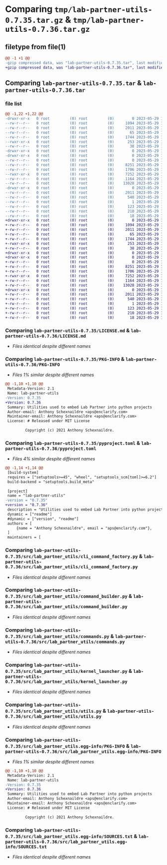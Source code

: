 # Comparing `tmp/lab-partner-utils-0.7.35.tar.gz` & `tmp/lab-partner-utils-0.7.36.tar.gz`

## filetype from file(1)

```diff
@@ -1 +1 @@
-gzip compressed data, was "lab-partner-utils-0.7.35.tar", last modified: Mon May 29 16:27:59 2023, max compression
+gzip compressed data, was "lab-partner-utils-0.7.36.tar", last modified: Mon May 29 17:12:48 2023, max compression
```

## Comparing `lab-partner-utils-0.7.35.tar` & `lab-partner-utils-0.7.36.tar`

### file list

```diff
@@ -1,22 +1,22 @@
-drwxr-xr-x   0 root         (0) root         (0)        0 2023-05-29 16:27:59.792127 lab-partner-utils-0.7.35/
--rw-r--r--   0 root         (0) root         (0)     1094 2023-05-29 16:27:12.000000 lab-partner-utils-0.7.35/LICENSE.md
--rw-r--r--   0 root         (0) root         (0)     2011 2023-05-29 16:27:59.792127 lab-partner-utils-0.7.35/PKG-INFO
--rw-r--r--   0 root         (0) root         (0)       65 2023-05-29 16:27:12.000000 lab-partner-utils-0.7.35/README.md
--rw-r--r--   0 root         (0) root         (0)     1744 2023-05-29 16:27:50.000000 lab-partner-utils-0.7.35/pyproject.toml
--rwxr-xr-x   0 root         (0) root         (0)      253 2023-05-29 16:27:12.000000 lab-partner-utils-0.7.35/run.sh
--rw-r--r--   0 root         (0) root         (0)       38 2023-05-29 16:27:59.792127 lab-partner-utils-0.7.35/setup.cfg
-drwxr-xr-x   0 root         (0) root         (0)        0 2023-05-29 16:27:59.784126 lab-partner-utils-0.7.35/src/
-drwxr-xr-x   0 root         (0) root         (0)        0 2023-05-29 16:27:59.788127 lab-partner-utils-0.7.35/src/lab_partner_utils/
--rw-r--r--   0 root         (0) root         (0)        0 2023-05-29 16:27:12.000000 lab-partner-utils-0.7.35/src/lab_partner_utils/__init__.py
--rw-r--r--   0 root         (0) root         (0)     8251 2023-05-29 16:27:12.000000 lab-partner-utils-0.7.35/src/lab_partner_utils/cli_command_factory.py
--rw-r--r--   0 root         (0) root         (0)     1706 2023-05-29 16:27:12.000000 lab-partner-utils-0.7.35/src/lab_partner_utils/command_builder.py
--rwxr-xr-x   0 root         (0) root         (0)     7252 2023-05-29 16:27:12.000000 lab-partner-utils-0.7.35/src/lab_partner_utils/commands.py
--rw-r--r--   0 root         (0) root         (0)     1164 2023-05-29 16:27:12.000000 lab-partner-utils-0.7.35/src/lab_partner_utils/kernel_launcher.py
--rw-r--r--   0 root         (0) root         (0)    13028 2023-05-29 16:27:12.000000 lab-partner-utils-0.7.35/src/lab_partner_utils/utils.py
-drwxr-xr-x   0 root         (0) root         (0)        0 2023-05-29 16:27:59.792127 lab-partner-utils-0.7.35/src/lab_partner_utils.egg-info/
--rw-r--r--   0 root         (0) root         (0)     2011 2023-05-29 16:27:59.000000 lab-partner-utils-0.7.35/src/lab_partner_utils.egg-info/PKG-INFO
--rw-r--r--   0 root         (0) root         (0)      540 2023-05-29 16:27:59.000000 lab-partner-utils-0.7.35/src/lab_partner_utils.egg-info/SOURCES.txt
--rw-r--r--   0 root         (0) root         (0)        1 2023-05-29 16:27:59.000000 lab-partner-utils-0.7.35/src/lab_partner_utils.egg-info/dependency_links.txt
--rw-r--r--   0 root         (0) root         (0)      123 2023-05-29 16:27:59.000000 lab-partner-utils-0.7.35/src/lab_partner_utils.egg-info/entry_points.txt
--rw-r--r--   0 root         (0) root         (0)      210 2023-05-29 16:27:59.000000 lab-partner-utils-0.7.35/src/lab_partner_utils.egg-info/requires.txt
--rw-r--r--   0 root         (0) root         (0)       18 2023-05-29 16:27:59.000000 lab-partner-utils-0.7.35/src/lab_partner_utils.egg-info/top_level.txt
+drwxr-xr-x   0 root         (0) root         (0)        0 2023-05-29 17:12:48.425758 lab-partner-utils-0.7.36/
+-rw-r--r--   0 root         (0) root         (0)     1094 2023-05-29 17:12:09.000000 lab-partner-utils-0.7.36/LICENSE.md
+-rw-r--r--   0 root         (0) root         (0)     2011 2023-05-29 17:12:48.425758 lab-partner-utils-0.7.36/PKG-INFO
+-rw-r--r--   0 root         (0) root         (0)       65 2023-05-29 17:12:09.000000 lab-partner-utils-0.7.36/README.md
+-rw-r--r--   0 root         (0) root         (0)     1744 2023-05-29 17:12:41.000000 lab-partner-utils-0.7.36/pyproject.toml
+-rwxr-xr-x   0 root         (0) root         (0)      253 2023-05-29 17:12:09.000000 lab-partner-utils-0.7.36/run.sh
+-rw-r--r--   0 root         (0) root         (0)       38 2023-05-29 17:12:48.425758 lab-partner-utils-0.7.36/setup.cfg
+drwxr-xr-x   0 root         (0) root         (0)        0 2023-05-29 17:12:48.421757 lab-partner-utils-0.7.36/src/
+drwxr-xr-x   0 root         (0) root         (0)        0 2023-05-29 17:12:48.425758 lab-partner-utils-0.7.36/src/lab_partner_utils/
+-rw-r--r--   0 root         (0) root         (0)        0 2023-05-29 17:12:09.000000 lab-partner-utils-0.7.36/src/lab_partner_utils/__init__.py
+-rw-r--r--   0 root         (0) root         (0)     8251 2023-05-29 17:12:09.000000 lab-partner-utils-0.7.36/src/lab_partner_utils/cli_command_factory.py
+-rw-r--r--   0 root         (0) root         (0)     1706 2023-05-29 17:12:09.000000 lab-partner-utils-0.7.36/src/lab_partner_utils/command_builder.py
+-rwxr-xr-x   0 root         (0) root         (0)     7252 2023-05-29 17:12:09.000000 lab-partner-utils-0.7.36/src/lab_partner_utils/commands.py
+-rw-r--r--   0 root         (0) root         (0)     1164 2023-05-29 17:12:09.000000 lab-partner-utils-0.7.36/src/lab_partner_utils/kernel_launcher.py
+-rw-r--r--   0 root         (0) root         (0)    13028 2023-05-29 17:12:09.000000 lab-partner-utils-0.7.36/src/lab_partner_utils/utils.py
+drwxr-xr-x   0 root         (0) root         (0)        0 2023-05-29 17:12:48.425758 lab-partner-utils-0.7.36/src/lab_partner_utils.egg-info/
+-rw-r--r--   0 root         (0) root         (0)     2011 2023-05-29 17:12:48.000000 lab-partner-utils-0.7.36/src/lab_partner_utils.egg-info/PKG-INFO
+-rw-r--r--   0 root         (0) root         (0)      540 2023-05-29 17:12:48.000000 lab-partner-utils-0.7.36/src/lab_partner_utils.egg-info/SOURCES.txt
+-rw-r--r--   0 root         (0) root         (0)        1 2023-05-29 17:12:48.000000 lab-partner-utils-0.7.36/src/lab_partner_utils.egg-info/dependency_links.txt
+-rw-r--r--   0 root         (0) root         (0)      123 2023-05-29 17:12:48.000000 lab-partner-utils-0.7.36/src/lab_partner_utils.egg-info/entry_points.txt
+-rw-r--r--   0 root         (0) root         (0)      210 2023-05-29 17:12:48.000000 lab-partner-utils-0.7.36/src/lab_partner_utils.egg-info/requires.txt
+-rw-r--r--   0 root         (0) root         (0)       18 2023-05-29 17:12:48.000000 lab-partner-utils-0.7.36/src/lab_partner_utils.egg-info/top_level.txt
```

### Comparing `lab-partner-utils-0.7.35/LICENSE.md` & `lab-partner-utils-0.7.36/LICENSE.md`

 * *Files identical despite different names*

### Comparing `lab-partner-utils-0.7.35/PKG-INFO` & `lab-partner-utils-0.7.36/PKG-INFO`

 * *Files 1% similar despite different names*

```diff
@@ -1,10 +1,10 @@
 Metadata-Version: 2.1
 Name: lab-partner-utils
-Version: 0.7.35
+Version: 0.7.36
 Summary: Utilities used to embed Lab Partner into python projects
 Author-email: Anthony Schexnaildre <aps@enclarify.com>
 Maintainer-email: Anthony Schexnaildre <aps@enclarify.com>
 License: # Released under MIT License
         
         Copyright (c) 2021 Anthony Schexnaildre.
```

### Comparing `lab-partner-utils-0.7.35/pyproject.toml` & `lab-partner-utils-0.7.36/pyproject.toml`

 * *Files 4% similar despite different names*

```diff
@@ -1,14 +1,14 @@
 [build-system]
 requires = ["setuptools>=45", "wheel", "setuptools_scm[toml]>=6.2"]
 build-backend = "setuptools.build_meta"
 
 [project]
 name = "lab-partner-utils"
-version = "0.7.35"
+version = "0.7.36"
 description = "Utilities used to embed Lab Partner into python projects"
 dynamic = ["readme"]
 #dynamic = ["version", "readme"]
 authors = [
     {name = "Anthony Schexnaildre", email = "aps@enclarify.com"},
 ]
 maintainers = [
```

### Comparing `lab-partner-utils-0.7.35/src/lab_partner_utils/cli_command_factory.py` & `lab-partner-utils-0.7.36/src/lab_partner_utils/cli_command_factory.py`

 * *Files identical despite different names*

### Comparing `lab-partner-utils-0.7.35/src/lab_partner_utils/command_builder.py` & `lab-partner-utils-0.7.36/src/lab_partner_utils/command_builder.py`

 * *Files identical despite different names*

### Comparing `lab-partner-utils-0.7.35/src/lab_partner_utils/commands.py` & `lab-partner-utils-0.7.36/src/lab_partner_utils/commands.py`

 * *Files identical despite different names*

### Comparing `lab-partner-utils-0.7.35/src/lab_partner_utils/kernel_launcher.py` & `lab-partner-utils-0.7.36/src/lab_partner_utils/kernel_launcher.py`

 * *Files identical despite different names*

### Comparing `lab-partner-utils-0.7.35/src/lab_partner_utils/utils.py` & `lab-partner-utils-0.7.36/src/lab_partner_utils/utils.py`

 * *Files identical despite different names*

### Comparing `lab-partner-utils-0.7.35/src/lab_partner_utils.egg-info/PKG-INFO` & `lab-partner-utils-0.7.36/src/lab_partner_utils.egg-info/PKG-INFO`

 * *Files 1% similar despite different names*

```diff
@@ -1,10 +1,10 @@
 Metadata-Version: 2.1
 Name: lab-partner-utils
-Version: 0.7.35
+Version: 0.7.36
 Summary: Utilities used to embed Lab Partner into python projects
 Author-email: Anthony Schexnaildre <aps@enclarify.com>
 Maintainer-email: Anthony Schexnaildre <aps@enclarify.com>
 License: # Released under MIT License
         
         Copyright (c) 2021 Anthony Schexnaildre.
```

### Comparing `lab-partner-utils-0.7.35/src/lab_partner_utils.egg-info/SOURCES.txt` & `lab-partner-utils-0.7.36/src/lab_partner_utils.egg-info/SOURCES.txt`

 * *Files identical despite different names*

